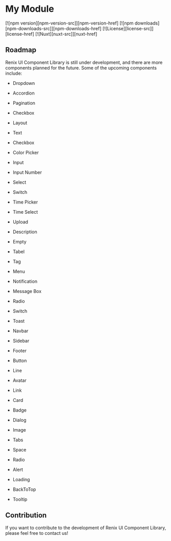 <!--
Get your module up and running quickly.

Find and replace all on all files (CMD+SHIFT+F):
- Name: My Module
- Package name: my-module
- Description: My new Nuxt module
-->

# My Module

[![npm version][npm-version-src]][npm-version-href]
[![npm downloads][npm-downloads-src]][npm-downloads-href]
[![License][license-src]][license-href]
[![Nuxt][nuxt-src]][nuxt-href]

## Roadmap

Renix UI Component Library is still under development, and there are more components planned for the future. Some of the upcoming components include:

- Dropdown
- Accordion
- Pagination
- Checkbox
- Layout
- Text
- Checkbox
- Color Picker
- Input
- Input Number
- Select
- Switch
- Time Picker
- Time Select
- Upload
- Description
- Empty
- Tabel
- Tag
- Menu
- Notification
- Message Box
- Radio
- Switch
- Toast
- Navbar
- Sidebar
- Footer

- Button
- Line
- Avatar
- Link
- Card
- Badge
- Dialog
- Image
- Tabs
- Space
- Radio
- Alert
- Loading
- BackToTop
- Tooltip

## Contribution

If you want to contribute to the development of Renix UI Component Library, please feel free to contact us!
